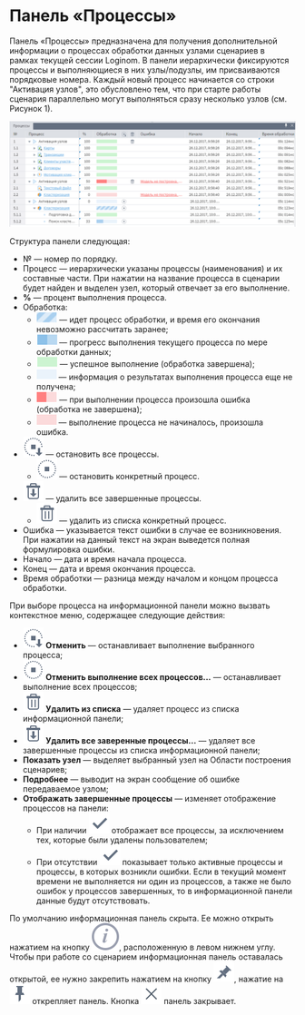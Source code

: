 # Панель «Процессы»

Панель «Процессы» предназначена для получения дополнительной информации о процессах обработки данных узлами сценариев в рамках текущей сессии Loginom. В панели иерархически фиксируются процессы и выполняющиеся в них узлы/подузлы, им присваиваются порядковые номера. Каждый новый процесс начинается со строки "Активация узлов", это обусловлено тем, что при старте работы сценария параллельно могут выполняться сразу несколько узлов (см. Рисунок 1).

![Панель «Процессы»](./information-panel-1.png)

Структура панели следующая:

* № — номер по порядку.
* Процесс — иерархически указаны процессы (наименования) и их составные части. При нажатии на название процесса в сценарии будет найден и выделен узел, который отвечает за его выполнение.
* **%** — процент выполнения процесса.
* Обработка:
  * ![](./information-panel-2.png) — идет процесс обработки, и время его окончания невозможно рассчитать заранее;
  * ![](./information-panel-3.png) — прогресс выполнения текущего процесса по мере обработки данных;
  * ![](./information-panel-4.png) — успешное выполнение (обработка завершена);
  * ![](./information-panel-5.png) — информация о результатах выполнения процесса еще не получена;
  * ![](./information-panel-6.png) — при выполнении процесса произошла ошибка (обработка не завершена);
  * ![](./information-panel-7.png) — выполнение процесса не начиналось, произошла ошибка.
* ![](../images/icons/toolbar-controls_18x18/toolbar-controls_18x18_stop-all_default.svg) — остановить все процессы.
  * ![](../images/icons/toolbar-controls_18x18/toolbar-controls_18x18_stop_default.svg) — остановить конкретный процесс.
* ![](../images/icons/toolbar-controls_18x18/toolbar-controls_18x18_delete-all_default.svg) — удалить все завершенные процессы.
  * ![](../media/app/icons/toolbar-18/toolbar-18-8.svg) — удалить из списка конкретный процесс.
* Ошибка — указывается текст ошибки в случае ее возникновения. При нажатии на данный текст на экран выведется полная формулировка ошибки.
* Начало — дата и время начала процесса.
* Конец — дата и время окончания процесса.
* Время обработки — разница между началом и концом процесса обработки.

При выборе процесса на информационной панели можно вызвать контекстное меню, содержащее следующие действия:

* ![](../images/icons/toolbar-controls_18x18/toolbar-controls_18x18_stop-all_default.svg) **Отменить** — останавливает выполнение выбранного процесса;
* ![](../images/icons/toolbar-controls_18x18/toolbar-controls_18x18_stop_default.svg) **Отменить выполнение всех процессов...** — останавливает выполнение всех процессов;
* ![](../media/app/icons/toolbar-18/toolbar-18-8.svg) **Удалить из списка** — удаляет процесс из списка информационной панели;
* ![](../images/icons/toolbar-controls_18x18/toolbar-controls_18x18_delete-all_default.svg) **Удалить все заверенные процессы...** — удаляет все завершенные процессы из списка информационной панели;
* **Показать узел** — выделяет выбранный узел на Области построения сценариев;
* **Подробнее** — выводит на экран сообщение об ошибке передаваемое узлом;
* **Отображать завершенные процессы** — изменяет отображение процессов на панели:
  * При наличии ![](../media/app/icons/toolbar-18/toolbar-18-102.svg) отображает все процессы, за исключением тех, которые были удалены пользователем;
  * При отсутствии ![](../media/app/icons/toolbar-18/toolbar-18-102.svg) показывает только активные процессы и процессы, в которых возникли ошибки. Если в текущий момент времени не выполняется ни один из процессов, а также не было ошибок у процессов завершенных, то в информационной панели данные будут отсутствовать.

По умолчанию информационная панель скрыта. Ее можно открыть нажатием на кнопку ![](./systempanel-status.svg), расположенную в левом нижнем углу. Чтобы при работе со сценарием информационная панель оставалась открытой, ее нужно закрепить нажатием на кнопку ![](../images/extjs-theme/tools/tool-sprites_18x18/tool-sprites_11.svg), нажатие на ![](../images/extjs-theme/tools/tool-sprites_18x18/tool-sprites_10.svg) открепляет панель.
Кнопка ![](../images/extjs-theme/tools/tool-sprites_18x18/tool-sprites_01.svg) панель закрывает.
